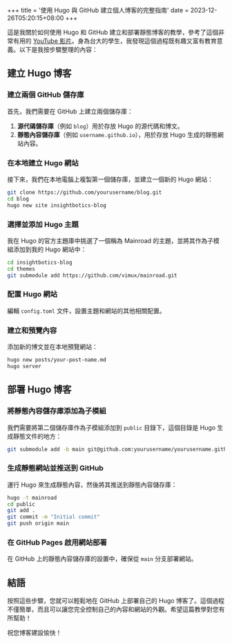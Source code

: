 +++
title = '使用 Hugo 與 GitHub 建立個人博客的完整指南'
date = 2023-12-26T05:20:15+08:00
+++

這是我關於如何使用 Hugo 和 GitHub 建立和部署靜態博客的教學，參考了這個非常有用的 [YouTube 影片](https://www.youtube.com/watch?v=LIFvgrRxdt4&t=2s)。身為台大的學生，我發現這個過程既有趣又富有教育意義。以下是我按步驟整理的內容：

## 建立 Hugo 博客

### 建立兩個 GitHub 儲存庫

首先，我們需要在 GitHub 上建立兩個儲存庫：

1. **源代碼儲存庫**（例如 `blog`）用於存放 Hugo 的源代碼和博文。
2. **靜態內容儲存庫**（例如 `username.github.io`），用於存放 Hugo 生成的靜態網站內容。

### 在本地建立 Hugo 網站

接下來，我們在本地電腦上複製第一個儲存庫，並建立一個新的 Hugo 網站：

```bash
git clone https://github.com/yourusername/blog.git
cd blog
hugo new site insightbotics-blog
```

### 選擇並添加 Hugo 主題

我在 Hugo 的官方主題庫中挑選了一個稱為 Mainroad 的主題，並將其作為子模組添加到我的 Hugo 網站中：

```bash
cd insightbotics-blog
cd themes
git submodule add https://github.com/vimux/mainroad.git
```

### 配置 Hugo 網站

編輯 `config.toml` 文件，設置主題和網站的其他相關配置。

### 建立和預覽內容

添加新的博文並在本地預覽網站：

```bash
hugo new posts/your-post-name.md
hugo server
```

## 部署 Hugo 博客

### 將靜態內容儲存庫添加為子模組

我們需要將第二個儲存庫作為子模組添加到 `public` 目錄下，這個目錄是 Hugo 生成靜態文件的地方：

```bash
git submodule add -b main git@github.com:yourusername/yourusername.github.io.git public
```

### 生成靜態網站並推送到 GitHub

運行 Hugo 來生成靜態內容，然後將其推送到靜態內容儲存庫：

```bash
hugo -t mainroad
cd public
git add .
git commit -m "Initial commit"
git push origin main
```

### 在 GitHub Pages 啟用網站部署

在 GitHub 上的靜態內容儲存庫的設置中，確保從 `main` 分支部署網站。

## 結語

按照這些步驟，您就可以輕鬆地在 GitHub 上部署自己的 Hugo 博客了。這個過程不僅簡單，而且可以讓您完全控制自己的內容和網站的外觀。希望這篇教學對您有所幫助！

祝您博客建設愉快！

